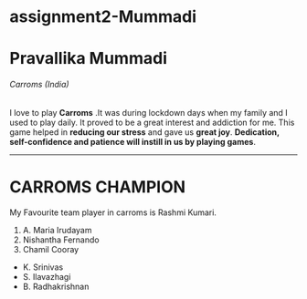 # assignment2-Mummadi

# Pravallika Mummadi

###### Carroms (India)

I love to play **Carroms** .It was during lockdown days when my family and I used to play daily. It proved to be a great interest and addiction for me. This game helped in **reducing our stress** and gave us **great joy**. **Dedication, self-confidence and patience will instill in us by playing games**.


***********************
# CARROMS CHAMPION
My Favourite team player in carroms is Rashmi Kumari.
1. A. Maria Irudayam
2. Nishantha Fernando
3. Chamil Cooray

* K. Srinivas
* S. Ilavazhagi
* B. Radhakrishnan